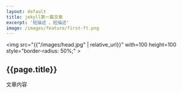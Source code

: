 ```yaml
---
layout: default
title: jekyll第一篇文章
excerpt: '短描述 、短描述'
image: /images/feature/first-ft.png
---
```


<img src="{{"/images/head.jpg" | relative_url}}" with=100 height=100 style="border-radius: 50%;" >

<h2>{{page.title}}</h2>

<p class="bg">文章内容</p>


